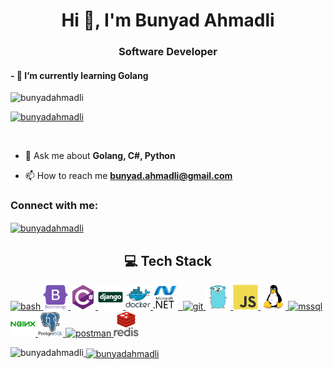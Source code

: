 
<h1 align="center">Hi 👋, I'm Bunyad Ahmadli</h1>
<h3 align="center">Software Developer</h3>
<h4>- 🌱 I’m currently learning Golang </h4>
<p align="left"> <img
  src="https://komarev.com/ghpvc/?username=bunyadahmadli&label=Profile%20views&color=0e75b6&style=flat"
  alt="bunyadahmadli" /> </p>

<p align="left"> <a href="https://github.com/ryo-ma/github-profile-trophy"><img
  src="https://github-profile-trophy.vercel.app/?username=bunyadahmadli" alt="bunyadahmadli" /></a> </p>

<p align="left"> <a href="https://twitter.com/" target="blank"><img
  src="https://img.shields.io/twitter/follow/?logo=twitter&style=for-the-badge" alt="" /></a> </p>

- 💬 Ask me about **Golang, C#, Python**

- 📫 How to reach me **bunyad.ahmadli@gmail.com**

<h3 align="left">Connect with me:</h3>
<p align="left">
  <a href="https://www.linkedin.com/in/bunyad-ahmadli/" target="blank"><img align="center"
                                                                            src="https://raw.githubusercontent.com/rahuldkjain/github-profile-readme-generator/master/src/images/icons/Social/linked-in-alt.svg"
                                                                            alt="bunyadahmadli" height="30" width="40" /></a>


<h2 align="center"> 💻 Tech Stack</h2>
<p align="left"> <a href="https://www.gnu.org/software/bash/" target="_blank"> <img
  src="https://www.vectorlogo.zone/logos/gnu_bash/gnu_bash-icon.svg" alt="bash" width="40" height="40" /> </a>
  <a href="https://getbootstrap.com" target="_blank"> <img
    src="https://raw.githubusercontent.com/devicons/devicon/master/icons/bootstrap/bootstrap-plain-wordmark.svg"
    alt="bootstrap" width="40" height="40" /> </a> <a href="https://www.w3schools.com/cs/" target="_blank"> <img
    src="https://raw.githubusercontent.com/devicons/devicon/master/icons/csharp/csharp-original.svg"
    alt="csharp" width="40" height="40" />  <img
    src="https://raw.githubusercontent.com/devicons/devicon/master/icons/django/django-original.svg"
    alt="django" width="40" height="40" /> </a> <a href="https://www.docker.com/" target="_blank"> <img
    src="https://raw.githubusercontent.com/devicons/devicon/master/icons/docker/docker-original-wordmark.svg"
    alt="docker" width="40" height="40" /> </a> <a href="https://dotnet.microsoft.com/" target="_blank"> <img
    src="https://raw.githubusercontent.com/devicons/devicon/master/icons/dot-net/dot-net-original-wordmark.svg"
    alt="dotnet" width="40" height="40" /> </a> <a href="https://firebase.google.com/" target="_blank"> <img
  </a> <a href="https://git-scm.com/" target="_blank"> <img
    src="https://www.vectorlogo.zone/logos/git-scm/git-scm-icon.svg" alt="git" width="40" height="40" /> </a> <a
    href="https://golang.org" target="_blank"> <img
    src="https://raw.githubusercontent.com/devicons/devicon/master/icons/go/go-original.svg" alt="go" width="40"
    height="40" /> </a> <a href="https://developer.mozilla.org/en-US/docs/Web/JavaScript" target="_blank"> <img
    src="https://raw.githubusercontent.com/devicons/devicon/master/icons/javascript/javascript-original.svg"
    alt="javascript" width="40" height="40" /> </a>
  </a> <a href="https://www.linux.org/" target="_blank"> <img
    src="https://raw.githubusercontent.com/devicons/devicon/master/icons/linux/linux-original.svg" alt="linux"
    width="40" height="40" /> </a> <a href="https://www.microsoft.com/en-us/sql-server" target="_blank"> <img
    src="https://www.svgrepo.com/show/303229/microsoft-sql-server-logo.svg" alt="mssql" width="40"
    height="40" /> </a> <a href="https://www.mysql.com/" target="_blank">  <img
    src="https://raw.githubusercontent.com/devicons/devicon/master/icons/nginx/nginx-original.svg" alt="nginx"
    width="40" height="40" /> </a> <a href="https://nuxtjs.org/" target="_blank">  <img
    src="https://raw.githubusercontent.com/devicons/devicon/master/icons/postgresql/postgresql-original-wordmark.svg"
    alt="postgresql" width="40" height="40" /> </a> <a href="https://postman.com" target="_blank"> <img
    src="https://www.vectorlogo.zone/logos/getpostman/getpostman-icon.svg" alt="postman" width="40"
    height="40" /> </a> <a href="https://redis.io" target="_blank"> <img
    src="https://raw.githubusercontent.com/devicons/devicon/master/icons/redis/redis-original-wordmark.svg"
    alt="redis" width="40" height="40" /> </a> <a href="https://www.sqlite.org/" target="_blank"> </p>



<p><img align="left"
        src="https://github-readme-stats.vercel.app/api/top-langs?username=bunyadahmadli&show_icons=true&locale=en&layout=compact"
        alt="bunyadahmadli" /></p>

<p>&nbsp;<img align="center"
              src="https://github-readme-stats.vercel.app/api?username=bunyadahmadli&show_icons=true&locale=en"
              alt="bunyadahmadli" /></p>
